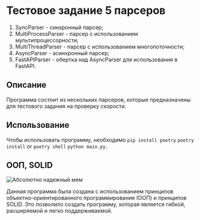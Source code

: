 # Тестовое задание 5 парсеров

1. SyncParser - синхронный парсер;
2. MultiProcessParser - парсер с использованием мультипроцессорности;
3. MultiThreadParser - парсер с использованием многопоточности;
4. AsyncParser - асинхронный парсер;
5. FastAPIParser - обертка над AsyncParser для использования в FastAPI.

## Описание

Программа состоит из нескольких парсеров, которые предназначены для тестового задания на проверку скорости.

## Использование

Чтобы использовать программу, необходимо
    `pip install poetry`
    `poetry install` or `poetry shell`
    `python main.py`.

## ООП, SOLID

![Абсолютно надежный мем](https://avatars.mds.yandex.net/i?id=d269a6639be2cd4e639eb99aa888c9d0_sr-6088447-images-thumbs&n=13 "absolutely solid")

Данная программа была создана с использованием принципов объектно-ориентированного программирования (ООП) и принципов SOLID. Это позволило создать программу, которая является гибкой, расширяемой и легко поддерживаемой.
